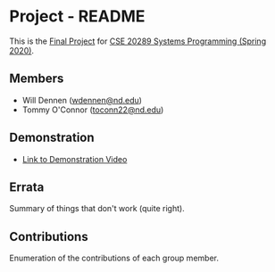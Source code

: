 # Project - README

This is the [Final Project] for [CSE 20289 Systems Programming (Spring 2020)].

## Members

- Will Dennen       (wdennen@nd.edu) 
- Tommy O'Connor    (toconn22@nd.edu)

## Demonstration

- [Link to Demonstration Video]()

## Errata

Summary of things that don't work (quite right).

## Contributions

Enumeration of the contributions of each group member.

[Final Project]: https://www3.nd.edu/~pbui/teaching/cse.20289.sp20/project.html
[CSE 20289 Systems Programming (Spring 2020)]: https://www3.nd.edu/~pbui/teaching/cse.20289.sp20/
